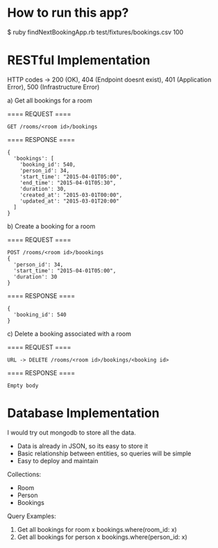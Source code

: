 # How to run this app?

$ ruby findNextBookingApp.rb test/fixtures/bookings.csv 100

# RESTful Implementation

HTTP codes -> 200 (OK), 404 (Endpoint doesnt exist), 401 (Application Error), 500 (Infrastructure Error)

a) Get all bookings for a room


==== REQUEST ====

```
GET /rooms/<room id>/bookings
```

==== RESPONSE ====

```
{
  'bookings': [
    'booking_id': 540,
    'person_id': 34,
    'start_time': "2015-04-01T05:00",
    'end_time': "2015-04-01T05:30",
    'duration': 30,
    'created_at': "2015-03-01T00:00",
    'updated_at': "2015-03-01T20:00"
  ]
}
```

b) Create a booking for a room

==== REQUEST ====

```
POST /rooms/<room id>/boookings
{
  'person_id': 34,
  'start_time': "2015-04-01T05:00",
  'duration': 30
}
```

==== RESPONSE ====

```
{
  'booking_id': 540
}
```

c) Delete a booking associated with a room

==== REQUEST ====

```
URL -> DELETE /rooms/<room id>/bookings/<booking id>
```

==== RESPONSE ====

```
Empty body
```

# Database Implementation

I would try out mongodb to store all the data.
- Data is already in JSON, so its easy to store it
- Basic relationship between entities, so queries will be simple
- Easy to deploy and maintain

Collections:
* Room
* Person
* Bookings

Query Examples:
1. Get all bookings for room x
bookings.where(room_id: x)
2. Get all bookings for person x
bookings.where(person_id: x)
